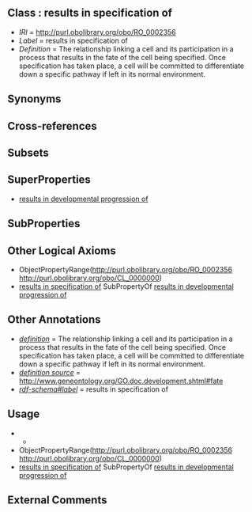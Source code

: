 
## Class : results in specification of

 * *IRI* = http://purl.obolibrary.org/obo/RO_0002356
 * *Label* = results in specification of
 * *Definition* = The relationship linking a cell and its participation in a process that results in the fate of the cell being specified. Once specification has taken place, a cell will be committed to differentiate down a specific pathway if left in its normal environment. 

## Synonyms


## Cross-references


## Subsets


## SuperProperties

 * [results in developmental progression of](../../RO/95/RO_0002295.md)

## SubProperties


## Other Logical Axioms

 * ObjectPropertyRange(<http://purl.obolibrary.org/obo/RO_0002356> <http://purl.obolibrary.org/obo/CL_0000000>)
 * [results in specification of](../../RO/56/RO_0002356.md) SubPropertyOf [results in developmental progression of](../../RO/95/RO_0002295.md)

## Other Annotations

 * *[definition](../../IAO/15/IAO_0000115.md)* = The relationship linking a cell and its participation in a process that results in the fate of the cell being specified. Once specification has taken place, a cell will be committed to differentiate down a specific pathway if left in its normal environment. 
 * *[definition source](../../IAO/19/IAO_0000119.md)* = http://www.geneontology.org/GO.doc.development.shtml#fate
 * *[rdf-schema#label](../../el/rdf-schema#label.md)* = results in specification of

## Usage

 * -
 * ObjectPropertyRange(<http://purl.obolibrary.org/obo/RO_0002356> <http://purl.obolibrary.org/obo/CL_0000000>)
 * [results in specification of](../../RO/56/RO_0002356.md) SubPropertyOf [results in developmental progression of](../../RO/95/RO_0002295.md)

## External Comments


